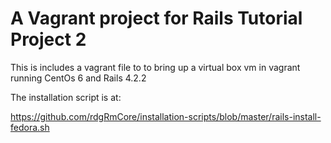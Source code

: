 # A Vagrant project for Rails Tutorial Project 2

This is includes a vagrant file to to bring up a virtual box vm in vagrant
running CentOs 6 and Rails 4.2.2

The installation script is at:

https://github.com/rdgRmCore/installation-scripts/blob/master/rails-install-fedora.sh
